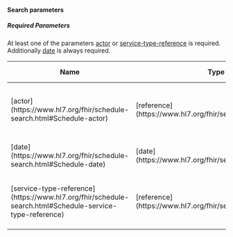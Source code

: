 #### Search parameters

##### Required Parameters

At least one of the parameters [actor](https://www.hl7.org/fhir/schedule-search.html#Schedule-actor) or [service-type-reference](https://www.hl7.org/fhir/schedule-search.html#Schedule-service-type-reference) is required. Additionally [date](https://www.hl7.org/fhir/schedule-search.html#Schedule-date) is always required.

<table>
  <thead>
    <tr class="header">
      <th>Name</th>
      <th>Type</th>
      <th>Description</th>
      <th>Expression</th>
      <th>In Common</th>
    </tr>
  </thead>
  <tbody>
    <tr>
      <td markdown="span">[actor](https://www.hl7.org/fhir/schedule-search.html#Schedule-actor)</td>
      <td markdown="span">[reference](https://www.hl7.org/fhir/search.html#reference)</td>
      <td markdown="span">The individual(HealthcareService, Practitioner, Location, ...) to find a Schedule for **AND/OR service-type-reference required</td>
      <td markdown="span">Schedule.actor ([Practitioner](https://www.hl7.org/fhir/practitioner.html), [Practitioner Role]())</td>
      <td markdown="span"></td>
    </tr>
    <tr>
      <td markdown="span">[date](https://www.hl7.org/fhir/schedule-search.html#Schedule-date)</td>
      <td markdown="span">[date](https://www.hl7.org/fhir/search.html#date)</td>
      <td markdown="span">Search for Schedule resources that have a period that contains this date specified</td>
      <td markdown="span">Schedule.planningHorizon</td>
      <td markdown="span"></td>
    </tr>
    <tr>
      <td markdown="span">[service-type-reference](https://www.hl7.org/fhir/schedule-search.html#Schedule-service-type-reference)</td>
      <td markdown="span">[reference](https://www.hl7.org/fhir/search.html#reference)</td>
      <td markdown="span">The type (by HealthcareService) of appointments that can be booked into associated slot(s) **AND/OR actor required**</td>
      <td markdown="span">Schedule.serviceType.reference</td>
      <td markdown="span"></td>
    </tr>
  </tbody>
</table>
